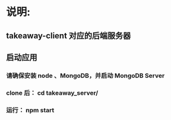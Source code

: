 # 说明:
## takeaway-client 对应的后端服务器

## 启动应用
### 请确保安装 node 、MongoDB，并启动 MongoDB Server
### clone 后： cd takeaway_server/
### 运行： npm start
